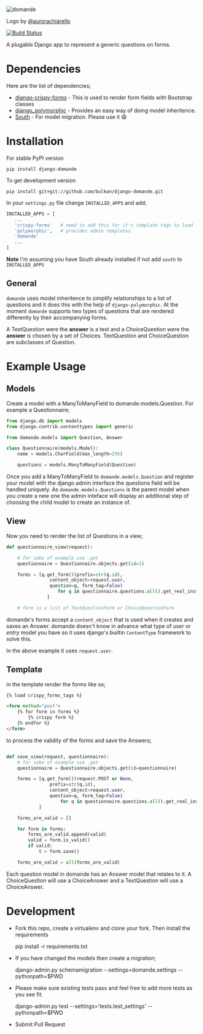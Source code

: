 ![domande](https://raw.github.com/bulkan/django-domande/master/logo.png)

Logo by [@aurorachiarello](http://github.com/aurorachiarello)

[![Build Status](https://travis-ci.org/bulkan/django-domande.png?branch=master)](https://travis-ci.org/bulkan/django-domande)


A plugable Django app to represent a generic questions on forms.


Dependencies
============

Here are the list of dependencies;

* [django-crispy-forms](http://django-crispy-forms.readthedocs.org) - This is used to render form fields with Bootstrap classes
* [django_polymorphic](https://github.com/chrisglass/django_polymorphic/) - Provides an easy way of doing model inheritence.
* [South](http://south.readthedocs.org/en/latest/) - For model migration. Please use it :smile:


Installation
===========

For stable PyPI version

    pip install django-domande


To get development version

    pip install git+git://github.com/bulkan/django-domande.git


In your ```settings.py``` file change ```INSTALLED_APPS``` and add;

```python
INSTALLED_APPS = [
   ...
   'crispy-forms'   # need to add this for it's template tags to load
   'polymorphic',   # provides admin templates
   'domande'
   ...
]
```

__Note__ I'm assuming you have South already installed if not add ```south``` to ```INSTALLED_APPS```

General
-------

```domande``` uses model inheritence to simplify relationships to a list of questions and it does this with
the help of ```django-polymorphic```. At the moment ```domande``` supports two types of questions that are
rendered differently by their accompanying forms.

A TextQuestion were the __answer__ is a text and a ChoiceQuestion were the __answer__ is chosen 
by a set of Choices. TextQuestion and ChoiceQuestion are subclasses of Question.

Example Usage
=============

Models
-----

Create a model with a ManyToManyField to domande.models.Question. For example a Questionnaire;


```python
from django.db import models
from django.contrib.contenttypes import generic

from domande.models import Question, Answer

class Questionnaire(models.Model):
    name = models.CharField(max_length=256)

    questions = models.ManyToManyField(Question)
```


Once you add a ManyToManyField to ```domande.models.Question``` and register your model with the django admin
interface the questions field will be handled uniquely. As ```domande.models.Questions``` is the parent model
when you create a new one the admin inteface will display an additional step of choosing the child model to create an
instance of.


View
----

Now you need to render the list of Questions in a view;


```python
def questionnaire_view(request):

    # for sake of example use .get
    questionnaire = Questionnaire.objects.get(id=1)

    forms = [q.get_form()(prefix=str(q.id),
                content_object=request.user,
                question=q, form_tag=False)
                   for q in questionnaire.questions.all().get_real_instances()
               ]

    # form is a list of TextQuestionForm or ChoiceQuestionForm
```

domande's forms accept a ```content_object``` that is used when it creates and saves an Answer.
domande doesn't know in advance what type of _user_ or _entry_ model you have so it uses
django's builtin ```ContentType``` framework to solve this.

In the above example it uses ```request.user```.


Template
--------

in the template render the forms like so;

```html
{% load crispy_forms_tags %}

<form method="post">
    {% for form in forms %}
        {% crispy form %}
    {% endfor %}
</form>
```

to process the validity of the forms and save the Answers;

```python

def save_view(request, questionnaire):
    # for sake of example use .get
    questionnaire = Questionnaire.objects.get(id=questionnaire)

    forms = [q.get_form()(request.POST or None,
                prefix=str(q.id),
                content_object=request.user,
                question=q, form_tag=False)
                    for q in questionnaire.questions.all().get_real_instances()
            ]

    forms_are_valid = []

    for form in forms:
        forms_are_valid.append(valid)
        valid = form.is_valid()
        if valid:
            t = form.save()

    forms_are_valid = all(forms_are_valid)
```

Each question model in domande has an Answer model that relates to it. A ChoiceQuestion will use a
ChoiceAnswer and a TextQuestion will use a ChoiceAnswer.


Development
===========

* Fork this repo, create a virtualenv and clone your fork. Then install the requirements

    pip install -r requirements.txt

* If you have changed the models then create a migration;

    django-admin.py schemamigration --settings=domande.settings --pythonpath=$PWD

* Please make sure existing tests pass and feel free to add more tests as you see fit.

    django-admin.py test --settings='tests.test_settings' --pythonpath=$PWD

* Submit Pull Request
